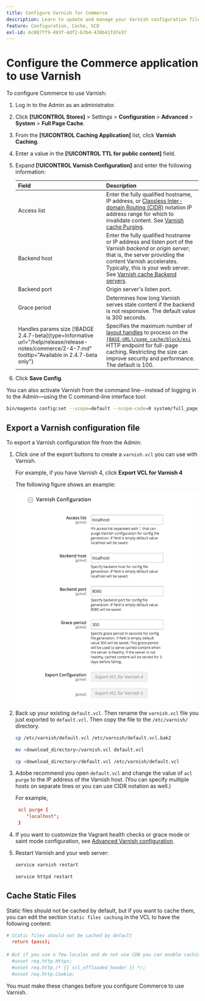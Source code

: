 ```yaml
---
title: Configure Varnish for Commerce
description: Learn to update and manage your Varnish configuration file for the Commerce application.
feature: Configuration, Cache, SCD
exl-id: 6c007ff9-493f-4df2-b7b4-438b41fd7e37
---
```

# Configure the Commerce application to use Varnish

To configure Commerce to use Varnish:

1. Log in to the Admin as an administrator.
1. Click **[!UICONTROL Stores]** > Settings > **Configuration** > **Advanced** > **System** > **Full Page Cache**.
1. From the **[!UICONTROL Caching Application]** list, click **Varnish Caching**.
1. Enter a value in the **[!UICONTROL TTL for public content]** field.
1. Expand **[!UICONTROL Varnish Configuration]** and enter the following information:

   | Field | Description |
   | ----- | ----------- |
   | Access list | Enter the fully qualified hostname, IP address, or [Classless Inter-domain Routing (CIDR)](https://www.digitalocean.com/community/tutorials/understanding-ip-addresses-subnets-and-cidr-notation-for-networking) notation IP address range for which to invalidate content. See [Varnish cache Purging](https://varnish-cache.org/docs/3.0/tutorial/purging.html). |
   | Backend host | Enter the fully qualified hostname or IP address and listen port of the Varnish _backend_ or _origin server_; that is, the server providing the content Varnish accelerates. Typically, this is your web server. See [Varnish cache Backend servers](https://www.varnish-cache.org/docs/trunk/users-guide/vcl-backends.html). |
   | Backend port | Origin server's listen port. |
   | Grace period | Determines how long Varnish serves stale content if the backend is not responsive. The default value is 300 seconds. |
   | Handles params size  [!BADGE 2.4.7-beta]{type=Informative url="/help/release/release-notes/commerce/2-4-7.md" tooltip="Available in 2.4.7-beta only"} | Specifies the maximum number of [layout handles](https://developer.adobe.com/commerce/frontend-core/guide/layouts/#layout-handles) to process on the [`{BASE-URL}/page_cache/block/esi`](use-varnish-esi.md) HTTP endpoint for full-page caching. Restricting the size can improve security and performance. The default is 100. |

1. Click **Save Config**.

You can also activate Varnish from the command line--instead of logging in to the Admin—using the C command-line interface tool:

```bash
bin/magento config:set --scope=default --scope-code=0 system/full_page_cache/caching_application 2
```

## Export a Varnish configuration file

To export a Varnish configuration file from the Admin:

1. Click one of the export buttons to create a `varnish.vcl` you can use with Varnish.

   For example, if you have Varnish 4, click **Export VCL for Varnish 4**

   The following figure shows an example:

   ![Configure Commerce to use Varnish in the Admin](../../assets/configuration/varnish-admin-22.png)

1. Back up your existing `default.vcl`. Then rename the `varnish.vcl` file you just exported to `default.vcl`. Then copy the file to the `/etc/varnish/` directory.

   ```bash
   cp /etc/varnish/default.vcl /etc/varnish/default.vcl.bak2
   ```

   ```bash
   mv <download_directory>/varnish.vcl default.vcl
   ```

   ```bash
   cp <download_directory>/default.vcl /etc/varnish/default.vcl
   ```

1. Adobe recommend you open `default.vcl` and change the value of `acl purge` to the IP address of the Varnish host. (You can specify multiple hosts on separate lines or you can use CIDR notation as well.)

   For example,

   ```conf
    acl purge {
       "localhost";
    }
   ```

1. If you want to customize the Vagrant health checks or grace mode or saint mode configuration, see [Advanced Varnish configuration](config-varnish-advanced.md).

1. Restart Varnish and your web server:

   ```bash
   service varnish restart
   ```

   ```bash
   service httpd restart
   ```

## Cache Static Files

Static files should not be cached by default, but if you want to cache them, you can edit the section `Static files caching` in the VCL to have the following content:

```conf
# Static files should not be cached by default
  return (pass);

# But if you use a few locales and do not use CDN you can enable caching static files by commenting previous line (#return (pass);) and uncommenting next 3 lines
  #unset req.http.Https;
  #unset req.http./* {{ ssl_offloaded_header }} */;
  #unset req.http.Cookie;
```

You must make these changes before you configure Commerce to use Varnish.

